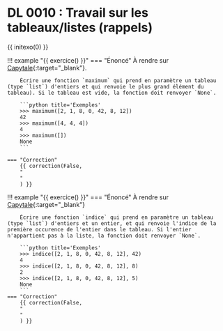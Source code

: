 # DL 0010 : Travail sur les tableaux/listes (rappels)

{{ initexo(0) }}


!!! example "{{ exercice() }}"
    === "Énoncé" 
        À rendre sur [Capytale](https://capytale2.ac-paris.fr/web/c/654c-726825/mlc){:target="_blank"}.

        Écrire une fonction `maximum` qui prend en paramètre un tableau (type `list`) d'entiers et qui renvoie le plus grand élément du tableau). Si le tableau est vide, la fonction doit renvoyer `None`.

        ```python title='Exemples'
        >>> maximum([2, 1, 8, 0, 42, 8, 12])
        42
        >>> maximum([4, 4, 4])
        4
        >>> maximum([])
        None        
        ```

    === "Correction" 
        {{ correction(False, 
        "
        "
        ) }}

!!! example "{{ exercice() }}"
    === "Énoncé" 
        À rendre sur [Capytale](https://capytale2.ac-paris.fr/web/c/01c4-726834/mlc){:target="_blank"} 

        Écrire une fonction `indice` qui prend en paramètre un tableau (type `list`) d'entiers et un entier, et qui renvoie l'indice de la première occurence de l'entier dans le tableau. Si l'entier n'appartient pas à la liste, la fonction doit renvoyer `None`.

        ```python title='Exemples'
        >>> indice([2, 1, 8, 0, 42, 8, 12], 42)
        4
        >>> indice([2, 1, 8, 0, 42, 8, 12], 8)
        2
        >>> indice([2, 1, 8, 0, 42, 8, 12], 5)
        None        
        ```
    === "Correction" 
        {{ correction(False, 
        "
        "
        ) }}